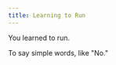 ```yaml
---
title: Learning to Run
---
```

You learned to run. <Add stat="SPD"></Add>

To say simple words, like "No." <Add stat="COM"></Add>
